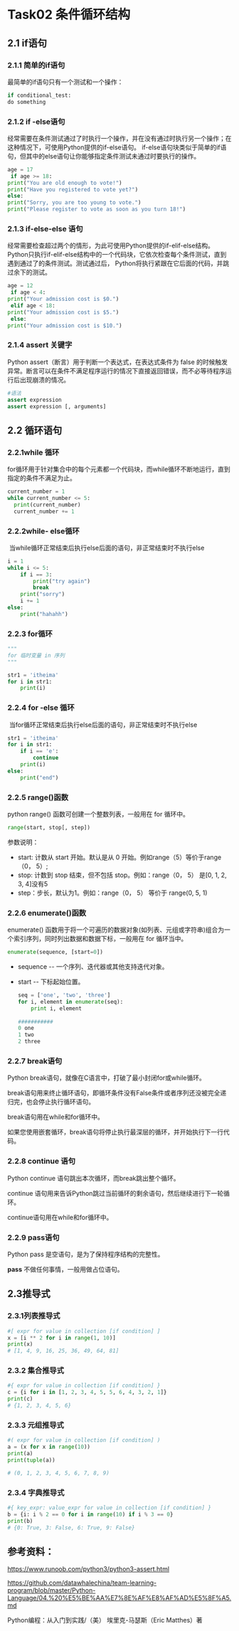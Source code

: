 # Task02 条件循环结构

## 2.1 if语句

### 2.1.1 简单的if语句

最简单的if语句只有一个测试和一个操作：  

```python
if conditional_test:
do something  
```

### 2.1.2 if -else语句

经常需要在条件测试通过了时执行一个操作，并在没有通过时执行另一个操作；在这种情况下，可使用Python提供的if-else语句。 if-else语句块类似于简单的if语句，但其中的else语句让你能够指定条件测试未通过时要执行的操作。  

```python
age = 17
 if age >= 18:
print("You are old enough to vote!")
print("Have you registered to vote yet?")
else:
print("Sorry, you are too young to vote.")
print("Please register to vote as soon as you turn 18!")
```



### 2.1.3 if-else-else 语句

经常需要检查超过两个的情形，为此可使用Python提供的if-elif-else结构。 Python只执行if-elif-else结构中的一个代码块，它依次检查每个条件测试，直到遇到通过了的条件测试。测试通过后， Python将执行紧跟在它后面的代码，并跳过余下的测试。  

```python
age = 12
 if age < 4:
print("Your admission cost is $0.")
 elif age < 18:
print("Your admission cost is $5.")
 else:
print("Your admission cost is $10.")
```

### 2.1.4 assert 关键字

Python assert（断言）用于判断一个表达式，在表达式条件为 false 的时候触发异常。断言可以在条件不满足程序运行的情况下直接返回错误，而不必等待程序运行后出现崩溃的情况。

```python
#语法
assert expression
assert expression [, arguments]
```

## 2.2 循环语句

### 2.2.1while 循环

for循环用于针对集合中的每个元素都一个代码块，而while循环不断地运行，直到指定的条件不满足为止。  

```python
current_number = 1
while current_number <= 5:
  print(current_number)
  current_number += 1
```

### 2.2.2while- else循环

​	当while循环正常结束后执行else后面的语句，非正常结束时不执行else

```python
i = 1
while i <= 5:
    if i == 3:
        print("try again")
        break
    print("sorry")
    i += 1
else:
    print("hahahh")
```

### 2.2.3 for循环

```python
"""
for 临时变量 in 序列
"""

str1 = 'itheima'
for i in str1:
    print(i)

```

### 2.2.4 for -else 循环

​	当for循环正常结束后执行else后面的语句，非正常结束时不执行else

```python
str1 = 'itheima'
for i in str1:
    if i == 'e':
        continue
    print(i)
else:
    print("end")
```

### 2.2.5 range()函数

python range() 函数可创建一个整数列表，一般用在 for 循环中。

```python
range(start, stop[, step])
```

参数说明：

- start: 计数从 start 开始。默认是从 0 开始。例如range（5）等价于range（0， 5）;
- stop: 计数到 stop 结束，但不包括 stop。例如：range（0， 5） 是[0, 1, 2, 3, 4]没有5
- step：步长，默认为1。例如：range（0， 5） 等价于 range(0, 5, 1)

### 2.2.6 enumerate()函数

enumerate() 函数用于将一个可遍历的数据对象(如列表、元组或字符串)组合为一个索引序列，同时列出数据和数据下标，一般用在 for 循环当中。

```python
enumerate(sequence, [start=0])
```

- sequence -- 一个序列、迭代器或其他支持迭代对象。

- start -- 下标起始位置。

  ```python
  seq = ['one', 'two', 'three']
  for i, element in enumerate(seq):
      print i, element
      
  ###########
  0 one
  1 two
  2 three
  ```

### 2.2.7 break语句

Python break语句，就像在C语言中，打破了最小封闭for或while循环。

break语句用来终止循环语句，即循环条件没有False条件或者序列还没被完全递归完，也会停止执行循环语句。

break语句用在while和for循环中。

如果您使用嵌套循环，break语句将停止执行最深层的循环，并开始执行下一行代码。

### 2.2.8 continue 语句

Python continue 语句跳出本次循环，而break跳出整个循环。

continue 语句用来告诉Python跳过当前循环的剩余语句，然后继续进行下一轮循环。

continue语句用在while和for循环中。

### 2.2.9 pass语句

Python pass 是空语句，是为了保持程序结构的完整性。

**pass** 不做任何事情，一般用做占位语句。

## 2.3推导式

### 2.3.1列表推导式

```python
#[ expr for value in collection [if condition] ]
x = [i ** 2 for i in range(1, 10)]
print(x)
# [1, 4, 9, 16, 25, 36, 49, 64, 81]
```

### 2.3.2 集合推导式

```python
#{ expr for value in collection [if condition] }
c = {i for i in [1, 2, 3, 4, 5, 5, 6, 4, 3, 2, 1]}
print(c)
# {1, 2, 3, 4, 5, 6}
```

### 2.3.3 元组推导式

```python
#( expr for value in collection [if condition] )
a = (x for x in range(10))
print(a)
print(tuple(a))

# (0, 1, 2, 3, 4, 5, 6, 7, 8, 9)
```

### 2.3.4 字典推导式

```python
#{ key_expr: value_expr for value in collection [if condition] }
b = {i: i % 2 == 0 for i in range(10) if i % 3 == 0}
print(b)
# {0: True, 3: False, 6: True, 9: False}
```

## 参考资料：

https://www.runoob.com/python3/python3-assert.html

https://github.com/datawhalechina/team-learning-program/blob/master/Python-Language/04.%20%E5%BE%AA%E7%8E%AF%E8%AF%AD%E5%8F%A5.md

Python编程：从入门到实践/（美） 埃里克-马瑟斯（Eric Matthes）著